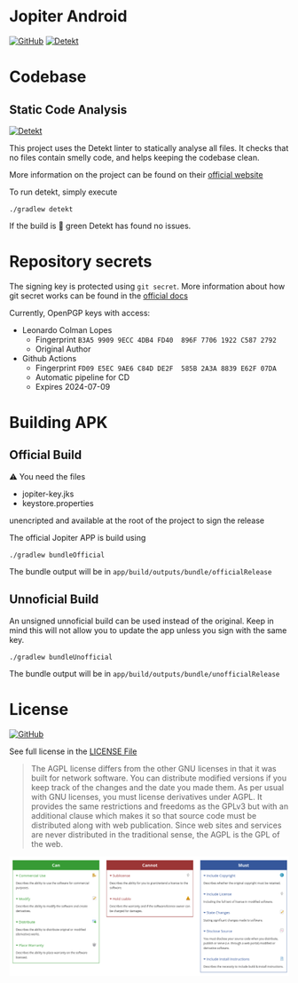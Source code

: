 # Jopiter Android

[![GitHub](https://img.shields.io/github/license/JopiterApp/JopiterAndroid)](LICENSE)
[![Detekt](https://github.com/JopiterApp/JopiterAndroid/actions/workflows/detekt.yaml/badge.svg)](https://github.com/JopiterApp/JopiterAndroid/actions/workflows/detekt.yaml)

# Codebase

## Static Code Analysis

[![Detekt](https://github.com/JopiterApp/JopiterAndroid/actions/workflows/detekt.yaml/badge.svg)](https://github.com/JopiterApp/JopiterAndroid/actions/workflows/detekt.yaml)

This project uses the Detekt linter to statically analyse all files. It checks that no files contain
smelly code, and helps keeping the codebase clean.

More information on the project can be found on their [official website](https://detekt.dev)

To run detekt, simply execute

```
./gradlew detekt
```

If the build is 💚 green Detekt has found no issues.


# Repository secrets

The signing key is protected using `git secret`. More information about how git secret works can be
found in the [official docs](https://git-secret.io/)

Currently, OpenPGP keys with access:

- Leonardo Colman Lopes
    - Fingerprint `B3A5 9909 9ECC 4DB4 FD40  896F 7706 1922 C587 2792`
    - Original Author
- Github Actions
    - Fingerprint `FD09 E5EC 9AE6 C84D DE2F  585B 2A3A 8839 E62F 07DA`
    - Automatic pipeline for CD
    - Expires 2024-07-09

# Building APK

## Official Build

⚠️ You need the files

- jopiter-key.jks
- keystore.properties

unencripted and available at the root of the project to sign the release

The official Jopiter APP is build using

```
./gradlew bundleOfficial
```

The bundle output will be in `app/build/outputs/bundle/officialRelease`

## Unnoficial Build

An unsigned unnoficial build can be used instead of the original. Keep in mind this will not allow
you to update the app unless you sign with the same key.

```
./gradlew bundleUnofficial
```

The bundle output will be in `app/build/outputs/bundle/unofficialRelease`

# License

[![GitHub](https://img.shields.io/github/license/JopiterApp/JopiterAndroid)](LICENSE)

See full license in the [LICENSE File](LICENSE)

> The AGPL license differs from the other GNU licenses in that it was built for network software. You can distribute modified versions if you keep track of the changes and the date you made them. As per usual with GNU licenses, you must license derivatives under AGPL. It provides the same restrictions and freedoms as the GPLv3 but with an additional clause which makes it so that source code must be distributed along with web publication. Since web sites and services are never distributed in the traditional sense, the AGPL is the GPL of the web.

![img.png](docs/agpl-summary.png)
